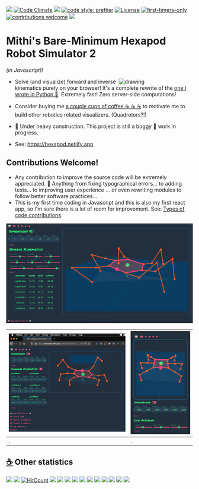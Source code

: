 ![](https://github.com/mithi/hexapod/workflows/build/badge.svg)
[![Code Climate](https://codeclimate.com/github/mithi/hexapod/badges/gpa.svg)](https://codeclimate.com/github/mithi/hexapod)
[![](https://img.shields.io/codeclimate/tech-debt/mithi/hexapod)](https://codeclimate.com/github/mithi/hexapod/trends/technical_debt) [![code style: prettier](https://img.shields.io/badge/code_style-prettier-ff69b4.svg?style=flat)](https://github.com/prettier/prettier)
[![License](https://img.shields.io/badge/License-Apache%202.0-orange.svg?style=flat)](https://opensource.org/licenses/Apache-2.0)
[![first-timers-only](https://img.shields.io/badge/first--timers--only-friendly-blueviolet.svg?style=flat)](https://www.firsttimersonly.com/)
[![contributions welcome](https://img.shields.io/badge/contributions-welcome-brightgreen.svg?style=flat)](https://github.com/mithi/hexapod/wiki/Types-of-(code)-Contributions)
[![](https://img.shields.io/badge/Buy%20me%20-coffee!-orange.svg?logo=buy-me-a-coffee&color=795548)](https://ko-fi.com/minimithi)


# Mithi's Bare-Minimum Hexapod Robot Simulator 2
_(in Javascript!)_
  
<img src="https://mithi.github.io/robotics-blog/v2-hexapod-1.gif" alt="drawing" width="200" align="right" />

- Solve (and visualize) forward and inverse kinematics purely on your browser! It's a complete rewrite of the [one I wrote in Python 🐍](https://github.com/mithi/hexapod-robot-simulator). Extremely fast! Zero server-side computations!

- Consider buying me [a couple cups of coffee ☕ ☕ ☕](https://ko-fi.com/minimithi) to motivate me to build other robotics related visualizers. (Quadrotors?!)

- 🚧 Under heavy construction. This project is still a buggy 🐞 work in progress. 
- See: https://hexapod.netlify.app

## Contributions Welcome!
- Any contribution to improve the source code will be extremely appreciated. 💙 Anything from fixing typographical errors... to adding tests... to improving user experience ... or even rewriting modules to follow better software practices...
- This is my first time coding in Javascript and this is also my first react app, so I'm sure there is a lot of room for improvement. See: [Types of code contributions](https://github.com/mithi/hexapod/wiki/Types-of-(code)-Contributions).


![](./public/img/screenshot2.png)

| <img src="./public/img/screenshot1.png" alt="drawing" width="600" /> | <img src="./public/img/screenshot3.png" alt="drawing" width="305" /> |
|---|---|
| . | . |


## [☕](https://ko-fi.com/minimithi) Other statistics 

![](https://img.shields.io/codeclimate/maintainability-percentage/mithi/hexapod)
![](https://img.shields.io/codeclimate/maintainability/mithi/hexapod)
[![HitCount](http://hits.dwyl.com/mithi/hexapod.svg)](http://hits.dwyl.com/mithi/hexapod)
![](https://img.shields.io/codeclimate/issues/mithi/hexapod?label=code%20climate%20issues)
![](https://img.shields.io/github/last-commit/mithi/hexapod)
![](https://img.shields.io/github/commit-activity/m/mithi/hexapod?color=yellow&style=flat)
![](https://img.shields.io/github/languages/top/mithi/hexapod)
![](https://img.shields.io/github/languages/code-size/mithi/hexapod?color=yellow)
![](https://img.shields.io/github/repo-size/mithi/hexapod?color=violet)
[![](https://tokei.rs/b1/github/mithi/hexapod?category=blanks)](https://github.com/mithi/hexapod)
[![](https://tokei.rs/b1/github/mithi/hexapod?category=lines)](https://github.com/mithi/hexapod)
[![](https://tokei.rs/b1/github/mithi/hexapod?category=files)](https://github.com/mithi/hexapod)
[![](https://tokei.rs/b1/github/mithi/hexapod?category=comments)](https://github.com/mithi/hexapod)
[![](https://tokei.rs/b1/github/mithi/hexapod?category=code)](https://github.com/mithi/hexapod)

